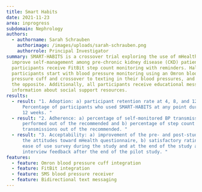 ```yaml
---
title: Smart Habits
date: 2021-11-23
area: inprogress
subdomain: Nephrology
authors:
  - authorname: Sarah Schrauben
    authorimage: /images/uploads/sarah-schrauben.png
    authorrole: Principal Investigator
summary: SMART-HABITS is a crossover trial exploring the use of mHealth to
  improve self-management among pre-chronic kidney disease (CKD) patients. All
  participants receive FitBit step count monitoring with reminders. Half of the
  participants start with blood pressure monitoring using an Omron blood
  pressure cuff and crossover to texting in their blood pressures, and half do
  the opposite. Additionally, all participants receive educational messaging and
  information about social support resources.
results:
  - result: "1. Adoption: a) participant retention rate at 4, 8, and 12 weeks, b)
      Percentage of participants who used SMART-HABITS at any point during the
      12 weeks. "
  - result: "2. Adherence: a) percentage of self-monitored BP transmissions
      performed out of the recommended and b) percentage of step count data
      transmissions out of the recommended. "
  - result: "3. Acceptability: a) improvement of the pre- and post-study scores on
      the attitudes toward mHealth questionnaire, b) satisfactory ratings on the
      ease of use survey during the study and at the end of the study and, c)
      interview feedback after the end of the pilot study. "
features:
  - feature: Omron blood pressure cuff integration
  - feature: FitBit integration
  - feature: SMS blood pressure receiver
  - feature: Bidirectional text messaging
---
```

